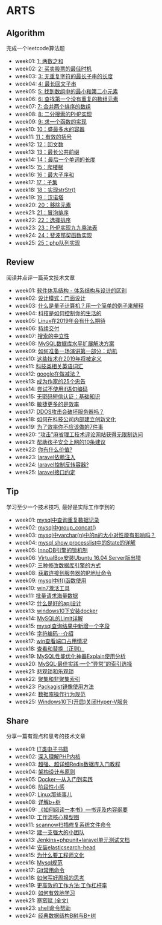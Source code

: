 # ARTS 

## Algorithm
完成一个leetcode算法题

+ week01: [1: 两数之和](https://github.com/volicano/arts/blob/master/week01/a_twoSum.md)
+ week02: [2: 买卖股票的最佳时机](https://github.com/volicano/arts/blob/master/week02/a_maxProfit.md)
+ week03: [3: 无重复字符的最长子串的长度](https://github.com/volicano/arts/blob/master/week03/a_lengthOfLongestSubstring.md)
+ week04: [4: 最长回文子串](https://github.com/volicano/arts/blob/master/week04/a_longestPalindrome.md)
+ week05: [5: 找到数组中的最小和第二小元素](https://github.com/volicano/arts/blob/master/week05/a_find2Smallest.md)
+ week06: [6: 查找第一个没有重复的数组元素](https://github.com/volicano/arts/blob/master/week06/a_firstNonRepeating.md)
+ week07: [7: 合并两个排序的数组](https://github.com/volicano/arts/blob/master/week07/a_mergeArrays.md)
+ week08: [8: 二分搜索的PHP实现](https://github.com/volicano/arts/blob/master/week08/a_binary_Search.md)
+ week09: [9: 求一个函数的实现](https://github.com/volicano/arts/blob/master/week09/a_function.md)
+ week10: [10：盛最多水的容器](https://github.com/volicano/arts/blob/master/week10/a_maxArea.md)
+ week11: [11：有效的括号](https://github.com/volicano/arts/blob/master/week11/a_isValid.md)
+ week12: [12：回文数](https://github.com/volicano/arts/blob/master/week12/a_isPalindrome.md)
+ week13: [13：最长公共前缀](https://github.com/volicano/arts/blob/master/week13/a_longestCommonPrefix.md)
+ week14: [14：最后一个单词的长度](https://github.com/volicano/arts/blob/master/week14/a_lengthOfLastWord.md)
+ week15: [15：爬楼梯](https://github.com/volicano/arts/blob/master/week15/a_climbStairs.md)
+ week16: [16：最大子序和](https://github.com/volicano/arts/blob/master/week16/a_maxSubArray.md)
+ week17: [17：子集](https://github.com/volicano/arts/blob/master/week17/a_subSets.md)
+ week18: [18：实现strStr()](https://github.com/volicano/arts/blob/master/week18/a_strStr.md)
+ week19: [19：汉诺塔](https://github.com/volicano/arts/blob/master/week19/a_hanoi.md)
+ week20: [20：移除元素](https://github.com/volicano/arts/blob/master/week20/a_removeElement.md)
+ week21: [21：冒泡排序](https://github.com/volicano/arts/blob/master/week21/a_bubbling_sort.md)
+ week22: [22：选择排序](https://github.com/volicano/arts/blob/master/week22/a_select_sort.md)
+ week23: [23：PHP实现九九乘法表](https://github.com/volicano/arts/blob/master/week23/a_times_tables.md)
+ week24: [24：斐波那契函数实现](https://github.com/volicano/arts/blob/master/week24/a_fib.md)
+ week25: [25：php队列实现](https://github.com/volicano/arts/blob/master/week25/a_queue.md)


## Review
阅读并点评一篇英文技术文章

+ week01: [软件体系结构 - 体系结构与设计的区别](https://github.com/volicano/arts/blob/master/week01/r_software-architecture.md)
+ week02: [设计模式：门面设计](https://github.com/volicano/arts/blob/master/week02/r_the_facade_pattern.md)
+ week03: [什么是量子计算机？用一个简单的例子来解释](https://github.com/volicano/arts/blob/master/week03/r_what_quantum_computer.md)
+ week04: [科技是如何控制你的生活的](https://github.com/volicano/arts/blob/master/week04/r_technology_and_life.md)
+ week05: [Linux在2019年会有什么期待](https://github.com/volicano/arts/blob/master/week05/r_2019_linux.md)
+ week06: [持续交付](https://github.com/volicano/arts/blob/master/week06/r_continuous_delivery.md)
+ week07: [搜索的中立性](https://github.com/volicano/arts/blob/master/week07/r_Search_Neutrality.md)
+ week08: [MySQL数据库水平扩展解决方案](https://github.com/volicano/arts/blob/master/week08/r_Horizontal_Scaling.md)
+ week09: [如何准备一场演讲第一部分：动机](https://github.com/volicano/arts/blob/master/week09/r_how_preparing_tech_talk.md)
+ week10: [这些技术在2019年将被定义](https://github.com/volicano/arts/blob/master/week10/r_2019_teach_defind.md)
+ week11: [科技类相关英语词汇](https://github.com/volicano/arts/blob/master/week11/r_technical_word.md)
+ week12: [google在做减法？](https://github.com/volicano/arts/blob/master/week12/r_google_about.md)
+ week13: [成为作家的25个忠告](https://github.com/volicano/arts/blob/master/week13/r_25tip_writer.md)
+ week14: [尝试不使用if语句编码](https://github.com/volicano/arts/blob/master/week14/r_try_without_if_statements.md)
+ week15: [无密码短信认证：基础知识](https://github.com/volicano/arts/blob/master/week15/r_passwordless_sms_authentication.md)
+ week16: [敏捷更多的是效率](https://github.com/volicano/arts/blob/master/week16/r_agility_efficiency.md)
+ week17: [DDOS攻击会破坏服务器吗？](https://github.com/volicano/arts/blob/master/week17/r_ddos.md)
+ week18: [如何在科技公司内部建立创新文化](https://github.com/volicano/arts/blob/master/week18/r_create_culture.md)
+ week19: [为了效率你不应该做的7件事](https://github.com/volicano/arts/blob/master/week19/r_efficient.md)
+ week20: [“攻击”麻省理工技术评论网站获得无限制访问](https://github.com/volicano/arts/blob/master/week20/r_hacking.md)
+ week21: [帮助孩子安全上网的10条建议](https://github.com/volicano/arts/blob/master/week21/r_safe_online.md)
+ week22: [你有什么价值?](https://github.com/volicano/arts/blob/master/week22/r_value.md)
+ week23: [laravel依赖注入](https://github.com/volicano/arts/blob/master/week23/r_laravel_1.md)
+ week24: [laravel控制反转容器?](https://github.com/volicano/arts/blob/master/week24/r_laravel_2.md)
+ week25: [laravel接口约定](https://github.com/volicano/arts/blob/master/week25/r_laravel_3.md)


## Tip
学习至少一个技术技巧, 最好是实际工作学到的

+ week01: [mysql中查询重复数据记录](https://github.com/volicano/arts/blob/master/week01/t_repeatdata.md)
+ week02: [mysql中group_concat()](https://github.com/volicano/arts/blob/master/week02/t_group_concat.md) 
+ week03: [mysql中varchar(n)中的n的大小对性能有影响吗？](https://github.com/volicano/arts/blob/master/week03/t_mysql_varchar.md) 
+ week04: [mysql show processlist中的State的详解](https://github.com/volicano/arts/blob/master/week04/t_mysql_show_processlist.md) 
+ week05: [InnoDB引擎的锁机制](https://github.com/volicano/arts/blob/master/week05/t_mysql_innodb_lock.md) 
+ week06: [VirtualBox安装Ubuntu 16.04 Server版出错](https://github.com/volicano/arts/blob/master/week06/t_install_ubuntu.md) 
+ week07: [三种修改数据库引擎的方式](https://github.com/volicano/arts/blob/master/week07/t_mysql_engine.md) 
+ week08: [获取连接到服务器的IP地址命令](https://github.com/volicano/arts/blob/master/week08/t_find_client_ip.md) 
+ week09: [mysql中if()函数使用](https://github.com/volicano/arts/blob/master/week09/t_mysql_if.md) 
+ week10: [win7激活工具](https://github.com/volicano/arts/blob/master/week10/t_win7_active.md) 
+ week11: [批量请求海量数据](https://github.com/volicano/arts/blob/master/week11/t_do_data.md) 
+ week12: [什么是好的api设计](https://github.com/volicano/arts/blob/master/week12/t_api_design.md) 
+ week13: [windows10下安装docker](https://github.com/volicano/arts/blob/master/week13/t_window_docker.md) 
+ week14: [MySQL的Limit详解](https://github.com/volicano/arts/blob/master/week14/t_mysql_limit.md) 
+ week15: [mysql查询结果中新增一个字段](https://github.com/volicano/arts/blob/master/week15/t_mysql_new_cloumn.md) 
+ week16: [字符编码--介绍](https://github.com/volicano/arts/blob/master/week16/t_unicode.md) 
+ week17: [win查看端口占用情况](https://github.com/volicano/arts/blob/master/week17/t_win_port.md) 
+ week18: [查看和替换（正则）](https://github.com/volicano/arts/blob/master/week18/t_find_replace.md) 
+ week19: [MySQL性能优化神器Explain使用分析](https://github.com/volicano/arts/blob/master/week19/t_mysql_explain.md) 
+ week20: [MySQL·最佳实践·一个“异常”的索引选择](https://github.com/volicano/arts/blob/master/week20/t_mysql_actual_combat.md) 
+ week21: [悲观锁和乐观锁](https://github.com/volicano/arts/blob/master/week21/t_mysql_locked.md) 
+ week22: [聚集和非聚集索引](https://github.com/volicano/arts/blob/master/week22/t_mysql_cluster.md) 
+ week23: [Packagist镜像使用方法](https://github.com/volicano/arts/blob/master/week23/t_composer.md) 
+ week24: [数据库操作行为规范](https://github.com/volicano/arts/blob/master/week24/t_mysql_op_rule.md) 
+ week25: [Windows10下(开启)关闭Hyper-V服务](https://github.com/volicano/arts/blob/master/week25/t_hyper-v.md) 


## Share
分享一篇有观点和思考的技术文章

+ week01: [IT类电子书籍](https://github.com/volicano/arts/blob/master/week01/s_ebookWebsite.md) 
+ week02: [深入理解PHP内核](https://github.com/volicano/arts/blob/master/week02/s_think_php_internals.md) 
+ week03: [超强、超详细Redis数据库入门教程](https://github.com/volicano/arts/blob/master/week03/s_redis.md) 
+ week04: [架构设计与原则](https://github.com/volicano/arts/blob/master/week04/s_architectural_design_principles.md) 
+ week05: [Docker—从入门到实践](https://github.com/volicano/arts/blob/master/week05/s_docker.md) 
+ week06: [阶段性小感](https://github.com/volicano/arts/blob/master/week06/s_feel.md) 
+ week07: [Linux那些事儿](https://github.com/volicano/arts/blob/master/week07/s_linux.md) 
+ week08: [详解b+树](https://github.com/volicano/arts/blob/master/week08/s_btree.md) 
+ week09: [《如何阅读一本书》—书评及内容纲要](https://github.com/volicano/arts/blob/master/week09/s_how_reading.md)
+ week10: [工作流核心模型图](https://github.com/volicano/arts/blob/master/week10/s_workflow.md)  
+ week11: [scannow扫描修复系统文件命令](https://github.com/volicano/arts/blob/master/week11/s_scannow.md)
+ week12: [建一支强大的小团队](https://github.com/volicano/arts/blob/master/week12/s_good_team.md)
+ week13: [Jenkins+phpunit+laravel单元测试文档](https://github.com/volicano/arts/blob/master/week13/s_Jenkins+phpunit.md)
+ week14: [安装elasticsearch-head](https://github.com/volicano/arts/blob/master/week14/s_es_head.md)
+ week15: [为什么要工程师文化](https://github.com/volicano/arts/blob/master/week15/s_engineer_culture.md)
+ week16: [Mysql规范](https://github.com/volicano/arts/blob/master/week16/s_mysql_norm.md)
+ week17: [Git常用命令](https://github.com/volicano/arts/blob/master/week17/s_git_cmd.md)
+ week18: [如何写好周报的思考](https://github.com/volicano/arts/blob/master/week18/s_week_report.md)
+ week19: [更高效的工作方法:工作杠杆率](https://github.com/volicano/arts/blob/master/week19/s_work_efficiency.md)
+ week20: [如何有效地学习](https://github.com/volicano/arts/blob/master/week20/s_learning.md)
+ week21: [寒窑赋 (全文)](https://github.com/volicano/arts/blob/master/week21/s_hyf.md)
+ week23: [shell命令帮助](https://github.com/volicano/arts/blob/master/week23/s_cmd.md)
+ week24: [经典数据结构B树与B+树](https://github.com/volicano/arts/blob/master/week24/s_btree.md)
                 